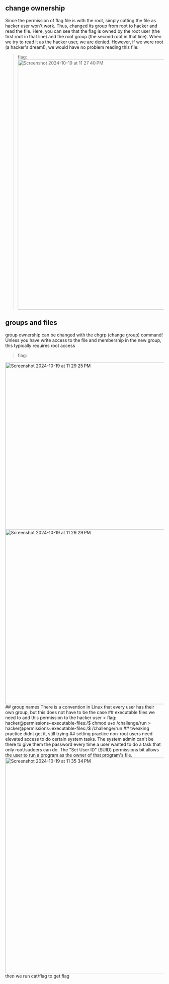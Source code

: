 ## change ownership 
Since the permission of flag file is with the root, simply catting the file as hacker user won't work. Thus, changed its group from root to hacker and read the file.
Here, you can see that the flag is owned by the root user (the first root in that line) and the root group (the second root in that line). When we try to read it as the hacker user, we are denied. However, if we were root (a hacker's dream!), we would have no problem reading this file:
> flag: <img width="794" alt="Screenshot 2024-10-19 at 11 27 40 PM" src="https://github.com/user-attachments/assets/afe661ec-ba8d-4cb8-98f5-97587cf8c974">
## groups and files 
group ownership can be changed with the chgrp (change group) command! Unless you have write access to the file and membership in the new group, this typically requires root access
> flag: 
<img width="530" alt="Screenshot 2024-10-19 at 11 29 25 PM" src="https://github.com/user-attachments/assets/42561319-3d59-4b3e-bc75-09a8a8f5c455">
<img width="556" alt="Screenshot 2024-10-19 at 11 29 29 PM" src="https://github.com/user-attachments/assets/765eefa0-0671-4401-8b01-4d3162dafb6b">
## group names 
There is a convention in Linux that every user has their own group, but this does not have to be the case
## executable files 
we need to add this permission to the hacker user
> flag: hacker@permissions~executable-files:/$ chmod u+x /challenge/run
> hacker@permissions~executable-files:/$ /challenge/run
## tweaking practice 
didnt get it, still trying
## setting practice
non-root users need elevated access to do certain system tasks. The system admin can't be there to give them the password every time a user wanted to do a task that only root/sudoers can do. The "Set User ID" (SUID) permissions bit allows the user to run a program as the owner of that program's file.
<img width="685" alt="Screenshot 2024-10-19 at 11 35 34 PM" src="https://github.com/user-attachments/assets/beb2b385-0143-4ea2-bb52-84d35c63ee2e">
then we run cat/flag to get flag
